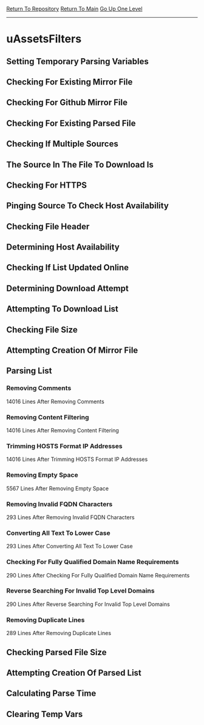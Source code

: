 [Return To Repository](https://github.com/deathbybandaid/piholeparser/)
[Return To Main](https://github.com/deathbybandaid/piholeparser/blob/master/RecentRunLogs/Mainlog.md)
[Go Up One Level](https://github.com/deathbybandaid/piholeparser/blob/master/RecentRunLogs/TopLevelScripts/30-Processing-External-Blacklists.md)
____________________________________
# uAssetsFilters
## Setting Temporary Parsing Variables
## Checking For Existing Mirror File
## Checking For Github Mirror File
## Checking For Existing Parsed File
## Checking If Multiple Sources
## The Source In The File To Download Is
## Checking For HTTPS
## Pinging Source To Check Host Availability
## Checking File Header
## Determining Host Availability
## Checking If List Updated Online
## Determining Download Attempt
## Attempting To Download List
## Checking File Size
## Attempting Creation Of Mirror File
## Parsing List
### Removing Comments
14016 Lines After Removing Comments
### Removing Content Filtering
14016 Lines After Removing Content Filtering
### Trimming HOSTS Format IP Addresses
14016 Lines After Trimming HOSTS Format IP Addresses
### Removing Empty Space
5567 Lines After Removing Empty Space
### Removing Invalid FQDN Characters
293 Lines After Removing Invalid FQDN Characters
### Converting All Text To Lower Case
293 Lines After Converting All Text To Lower Case
### Checking For Fully Qualified Domain Name Requirements
290 Lines After Checking For Fully Qualified Domain Name Requirements
### Reverse Searching For Invalid Top Level Domains
290 Lines After Reverse Searching For Invalid Top Level Domains
### Removing Duplicate Lines
289 Lines After Removing Duplicate Lines
## Checking Parsed File Size
## Attempting Creation Of Parsed List
## Calculating Parse Time
## Clearing Temp Vars
